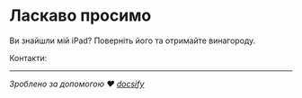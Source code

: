 # Ласкаво просимо

Ви знайшли мій iPad? Поверніть його та отримайте винагороду.

Контакти:<EMAIL>

* * *

_Зроблено за допомогою ❤️ [docsify](https://docsify.js.org/)_
